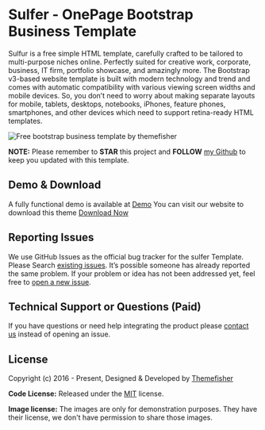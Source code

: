 # Sulfer - OnePage Bootstrap Business Template

Sulfur is a free simple HTML template, carefully crafted to be tailored to multi-purpose niches online. Perfectly suited for creative work, corporate, business, IT firm, portfolio showcase, and amazingly more. The Bootstrap v3-based website template is built with modern technology and trend and comes with automatic compatibility with various viewing screen widths and mobile devices. So, you don’t need to worry about making separate layouts for mobile, tablets, desktops, notebooks, iPhones, feature phones, smartphones, and other devices which need to support retina-ready HTML templates.

<img src="https://cloud.githubusercontent.com/assets/10640964/24956690/a0bc5d7e-1faa-11e7-814c-a29a9b6aa8e8.jpg" alt="Free bootstrap business template by themefisher">

**NOTE:** Please remember to **STAR** this project and **FOLLOW** [my Github](https://github.com/themefisher) to keep you updated with this template.

## Demo & Download

A fully functional demo is available at <a href="http://demo.themefisher.com/sulfur">Demo</a>
You can visit our website to download this theme <a href="https://themefisher.com/products/sulfur">Download Now</a>

<!-- reporting issue -->
## Reporting Issues

We use GitHub Issues as the official bug tracker for the sulfer Template. Please Search [existing issues](https://github.com/themefisher/sulfer/issues). It’s possible someone has already reported the same problem.
If your problem or idea has not been addressed yet, feel free to [open a new issue](https://github.com/themefisher/sulfer/issues).

<!-- support -->
## Technical Support or Questions (Paid)

If you have questions or need help integrating the product please [contact us](mailto:mehedi@themefisher.com) instead of opening an issue.

<!-- licence -->
## License

Copyright (c) 2016 - Present, Designed & Developed by [Themefisher](https://themefisher.com)

**Code License:** Released under the [MIT](https://github.com/themefisher/sulfer/blob/main/LICENSE) license.

**Image license:** The images are only for demonstration purposes. They have their license, we don't have permission to share those images.
